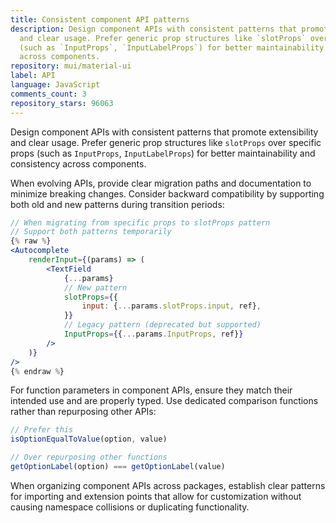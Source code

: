 ```yaml
---
title: Consistent component API patterns
description: Design component APIs with consistent patterns that promote extensibility
  and clear usage. Prefer generic prop structures like `slotProps` over specific props
  (such as `InputProps`, `InputLabelProps`) for better maintainability and consistency
  across components.
repository: mui/material-ui
label: API
language: JavaScript
comments_count: 3
repository_stars: 96063
---
```


Design component APIs with consistent patterns that promote extensibility and clear usage. Prefer generic prop structures like `slotProps` over specific props (such as `InputProps`, `InputLabelProps`) for better maintainability and consistency across components.

When evolving APIs, provide clear migration paths and documentation to minimize breaking changes. Consider backward compatibility by supporting both old and new patterns during transition periods:

```jsx
// When migrating from specific props to slotProps pattern
// Support both patterns temporarily
{% raw %}
<Autocomplete
    renderInput={(params) => (
        <TextField
            {...params}
            // New pattern
            slotProps={{
                input: {...params.slotProps.input, ref},
            }}
            // Legacy pattern (deprecated but supported)
            InputProps={{...params.InputProps, ref}}
        />
    )}
/>
{% endraw %}
```

For function parameters in component APIs, ensure they match their intended use and are properly typed. Use dedicated comparison functions rather than repurposing other APIs:

```jsx
// Prefer this
isOptionEqualToValue(option, value)

// Over repurposing other functions
getOptionLabel(option) === getOptionLabel(value)
```

When organizing component APIs across packages, establish clear patterns for importing and extension points that allow for customization without causing namespace collisions or duplicating functionality.